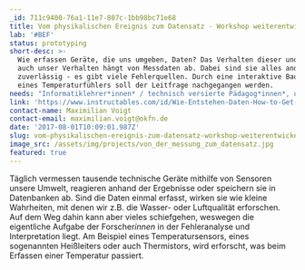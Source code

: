 ```yaml
---
_id: 711c9400-76a1-11e7-807c-1bb98bc71e68
title: Vom physikalischen Ereignis zum Datensatz - Workshop weiterentwickeln
lab: '#BEF'
status: prototyping
short-desc: >-
  Wie erfassen Geräte, die uns umgeben, Daten? Das Verhalten dieser und damit
  auch unser Verhalten hängt von Messdaten ab. Dabei sind sie alles andere als
  zuverlässig - es gibt viele Fehlerquellen. Durch eine interaktive Bauanleitung
  eines Temperaturfühlers soll der Leitfrage nachgegangen werden.
needs: "Informatiklehrer*innen* / technisch versierte Pädagog*innen*, um das Formate didaktisch aufzubereiten \r\n\r\nPädagog*innen* / Lehrer*innen*, die das Format mit Schüler*innen testen.\r\n\r\nDie bereits existierende Anleitung (siehe Projektlink) soll aufbereitet und in ein schultaugliches Format übertragen werden. Zu dieser Übertragung gehört die Trennung von Bauanleitung, Theorie und weiteren Hintergrundinformationen, so dass Schüler*innen* selbst entscheiden können, ob sie noch weitere Informationen benötigen. Auch fehlen Zwischenfragen, um das bisherigen Vorgehen zu reflektieren, sowie interaktive Elemente, die den linearen und technischen Ablauf auflockern."
link: 'https://www.instructables.com/id/Wie-Entstehen-Daten-How-to-Get-Physical-Data/'
contact-name: Maximilian Voigt
contact-email: maximilian.voigt@okfn.de
date: '2017-08-01T10:09:01.987Z'
slug: vom-physikalischen-ereignis-zum-datensatz-workshop-weiterentwickeln
image_src: /assets/img/projects/von_der_messung_zum_datensatz.jpg
featured: true
---
```

Täglich vermessen tausende technische Geräte mithilfe von Sensoren unsere Umwelt, reagieren anhand der Ergebnisse oder speichern sie in Datenbanken ab. Sind die Daten einmal erfasst, wirken sie wie kleine Wahrheiten, mit denen wir z.B. die Wasser- oder Luftqualität erforschen. Auf dem Weg dahin kann aber vieles schiefgehen, weswegen die eigentliche Aufgabe der Forscher*innen* in der Fehleranalyse und Interpretation liegt. 
Am Beispiel eines Temperatursensors, eines sogenannten Heißleiters oder auch Thermistors, wird erforscht, was beim Erfassen einer Temperatur passiert.
